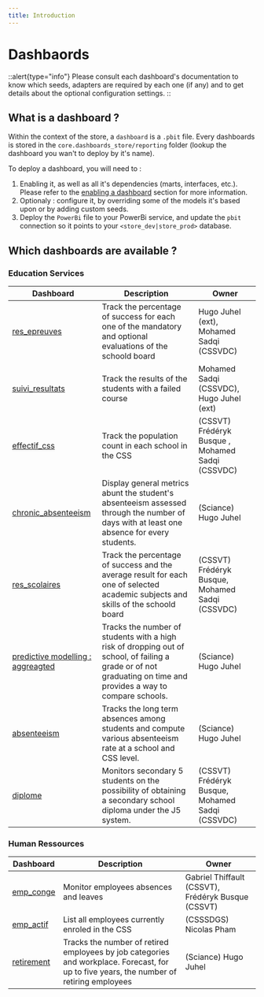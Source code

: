 ```yaml
---
title: Introduction
---
```


# Dashbaords 
::alert{type="info"}
Please consult each dashboard's documentation to know which seeds, adapters are required by each one (if any) and to get details about the optional configuration settings.
::

## What is a dashboard ?
Within the context of the store, a `dashboard` is a `.pbit` file. Every dashboards is stored in the `core.dashboards_store/reporting` folder (lookup the dashboard you wan't to deploy by it's name).

To deploy a dashboard, you will need to :
1. Enabling it, as well as all it's dependencies (marts, interfaces, etc.). Please refer to the [enabling a dashboard](/using/configuration/enabling) section for more information.
2. Optionaly : configure it, by overriding some of the models it's based upon or by adding custom seeds.
3. Deploy the `PowerBi` file to your PowerBi service, and update the `pbit` connection so it points to your `<store_dev|store_prod>` database.

## Which dashboards are available ?

### Education Services

| Dashboard 	| Description 	| Owner 	|
|-----------	|-------------	|-------	|
| [res_epreuves](/using/dashboards/educ-serv/res_epreuves) | Track the percentage of success for each one of the mandatory and optional evaluations of the schoold board | Hugo Juhel (ext), Mohamed Sadqi (CSSVDC)	|
| [suivi_resultats](/using/dashboards/educ-serv/suivi_resultats) | Track the results of the students with a failed course | Mohamed Sadqi (CSSVDC), Hugo Juhel (ext) |
| [effectif_css](/using/dashboards/educ-serv/effectif_css) | Track the population count in each school in the CSS | (CSSVT) Frédéryk Busque , Mohamed Sadqi (CSSVDC)
| [chronic_absenteeism](/using/dashboards/educ-serv/chronic_absenteeism) | Display general metrics abunt the student's absenteeism assessed through the number of days with at least one absence for every students. | (Sciance) Hugo Juhel
| [res_scolaires](/using/dashboards/educ-serv/res_scolaires) | Track the percentage of success and the average result for each one of selected academic subjects and skills of the schoold board | (CSSVT) Frédéryk Busque, Mohamed Sadqi (CSSVDC)	|
| [predictive modelling : aggreagted](/using/dashboards/educ-serv/predictive-aggregated) |Tracks the number of students with a high risk of dropping out of school, of failing a grade or of not graduating on time and provides a way to compare schools. | (Sciance) Hugo Juhel	|
| [absenteeism](/using/dashboards/educ-serv/absenteeism) | Tracks the long term absences among students and compute various absenteeism rate at a school and CSS level.  | (Sciance) Hugo Juhel	|
| [diplome](/using/dashboards/educ-serv/diplome) | Monitors secondary 5 students on the possibility of obtaining a secondary school diploma under the J5 system.  | (CSSVT) Frédéryk Busque, Mohamed Sadqi (CSSVDC)	|

### Human Ressources

| Dashboard 	| Description 	| Owner 	|
|-----------	|-------------	|-------	|
| [emp_conge](/using/dashboards/hr/emp_conge) | Monitor employees absences and leaves 	| Gabriel Thiffault (CSSVT), Frédéryk Busque (CSSVT) |
| [emp_actif](/using/dashboards/hr/empl_actif) | List all employees currently enroled in the CSS | (CSSSDGS) Nicolas Pham |
| [retirement](/using/dashboards/hr/retirement) | Tracks the number of retired employees by job categories and workplace. Forecast, for up to five years, the number of retiring employees | (Sciance) Hugo Juhel